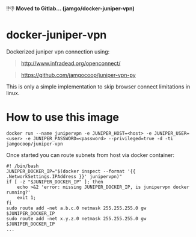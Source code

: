 :bangbang::-1: **Moved to Gitlab... (jamgo/docker-juniper-vpn)**

# docker-juniper-vpn

Dockerized juniper vpn connection using:

> http://www.infradead.org/openconnect/

> https://github.com/jamgocoop/juniper-vpn-py

This is only a simple implementation to skip browser connect limitations in linux.

# How to use this image

    docker run --name junipervpn -e JUNIPER_HOST=<host> -e JUNIPER_USER=<user> -e JUNIPER_PASSWORD=<password> --privileged=true -d -ti jamgocoop/juniper-vpn

Once started you can route subnets from host via docker container:

    #! /bin/bash
    JUNIPER_DOCKER_IP="$(docker inspect --format '{{ .NetworkSettings.IPAddress }}' junipervpn)"
    if [ -z "$JUNIPER_DOCKER_IP" ]; then
    	echo >&2 'error: missing JUNIPER_DOCKER_IP, is junipervpn docker running?'
    	exit 1;
    fi
    sudo route add -net a.b.c.0 netmask 255.255.255.0 gw $JUNIPER_DOCKER_IP
    sudo route add -net x.y.z.0 netmask 255.255.255.0 gw $JUNIPER_DOCKER_IP
    ...
